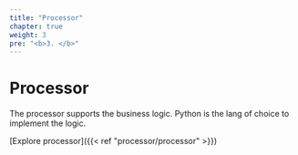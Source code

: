 ```yaml
---
title: "Processor"
chapter: true
weight: 3
pre: "<b>3. </b>"
---
```


# Processor

The processor supports the business logic. Python is the lang of choice to implement the logic.

[Explore processor]({{< ref "processor/processor" >}})

